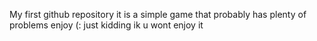 My first github repository
it is a simple game that probably has plenty of problems
enjoy (:
just kidding ik u wont enjoy it
